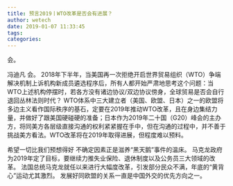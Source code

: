 ```yaml
---
title: 预言2019丨WTO改革是否会有进展？
author: wetech
date: 2019-01-07 11:33:45
tags: 
categories: 
---
```

会。
<!-- more -->
冯迪凡
会。
2018年下半年，当美国再一次拒绝开启世界贸易组织（WTO）争端解决机制上诉机构新成员遴选程序后，所有人都开始严肃地思考这个问题：当WTO上述机构停摆时，若各方没有诸边协议/双边协议傍身，全球贸易是否会自行退回丛林法则时代？
WTO体系中三大建立者（美国、欧盟、日本）之一的欧盟将多边主义看作国际秩序的基石，定要在2019年推动WTO改革，且在身边集结力量，并做好了跟美国硬碰硬的准备；日本作为2019年二十国（G20）峰会的主办方，将同美方各层级直接沟通的权利紧紧握在手中，但在沟通的过程中，并不善于挑战美方看法。WTO改革将在2019年取得进展，但程度难以预料。
 
 
希望一切比我们预想得好
不确定因素正是滋养“黑天鹅”事件的温床。
马克龙政府为2019年定了目标，要继续力推失业保险、退休制度以及公务员三大领域的改革。
法国总统马克龙就任以来进行大幅度改革，引发部分民众不满，年底的“黄背心”运动尤其激烈。
发展好同欧盟的关系一直是中国外交的优先方向之一。
